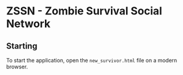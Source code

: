 # ZSSN - Zombie Survival Social Network

## Starting
To start the application, open the `new_survivor.html` file on a modern browser.

